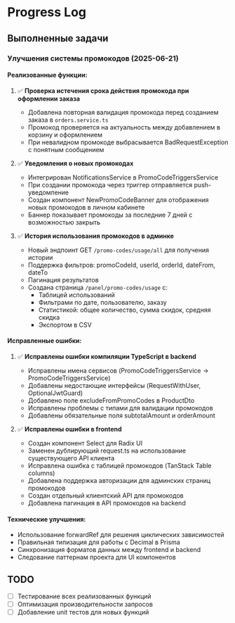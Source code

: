 # Progress Log

## Выполненные задачи

### Улучшения системы промокодов (2025-06-21)

#### Реализованные функции:

1. ✅ **Проверка истечения срока действия промокода при оформлении заказа**
   - Добавлена повторная валидация промокода перед созданием заказа в `orders.service.ts`
   - Промокод проверяется на актуальность между добавлением в корзину и оформлением
   - При невалидном промокоде выбрасывается BadRequestException с понятным сообщением

2. ✅ **Уведомления о новых промокодах**
   - Интегрирован NotificationsService в PromoCodeTriggersService
   - При создании промокода через триггер отправляется push-уведомление
   - Создан компонент NewPromoCodeBanner для отображения новых промокодов в личном кабинете
   - Баннер показывает промокоды за последние 7 дней с возможностью закрыть

3. ✅ **История использования промокодов в админке**
   - Новый эндпоинт GET `/promo-codes/usage/all` для получения истории
   - Поддержка фильтров: promoCodeId, userId, orderId, dateFrom, dateTo
   - Пагинация результатов
   - Создана страница `/panel/promo-codes/usage` с:
     - Таблицей использований
     - Фильтрами по дате, пользователю, заказу
     - Статистикой: общее количество, сумма скидок, средняя скидка
     - Экспортом в CSV

#### Исправленные ошибки:

1. ✅ **Исправлены ошибки компиляции TypeScript в backend**
   - Исправлены имена сервисов (PromoCodeTriggersService → PromoCodeTriggersService)
   - Добавлены недостающие интерфейсы (RequestWithUser, OptionalJwtGuard)
   - Добавлено поле excludeFromPromoCodes в ProductDto
   - Исправлены проблемы с типами для валидации промокодов
   - Добавлены обязательные поля subtotalAmount и orderAmount

2. ✅ **Исправлены ошибки в frontend**
   - Создан компонент Select для Radix UI
   - Заменен дублирующий request.ts на использование существующего API клиента
   - Исправлена ошибка с таблицей промокодов (TanStack Table columns)
   - Добавлена поддержка авторизации для админских страниц промокодов
   - Создан отдельный клиентский API для промокодов
   - Добавлена пагинация в API промокодов на backend

#### Технические улучшения:

- Использование forwardRef для решения циклических зависимостей
- Правильная типизация для работы с Decimal в Prisma
- Синхронизация форматов данных между frontend и backend
- Следование паттернам проекта для UI компонентов

## TODO

- [ ] Тестирование всех реализованных функций
- [ ] Оптимизация производительности запросов
- [ ] Добавление unit тестов для новых функций